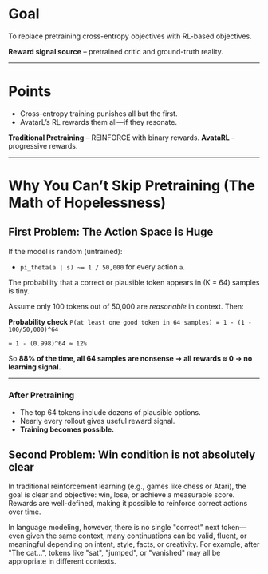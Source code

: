 # Goal

To replace pretraining cross-entropy objectives with RL-based objectives.

**Reward signal source** – pretrained critic and ground-truth reality.

---

# Points

* Cross-entropy training punishes all but the first.
* AvatarL’s RL rewards them all—if they resonate.

**Traditional Pretraining** – REINFORCE with binary rewards.
**AvataRL** – progressive rewards.

---

# Why You Can’t Skip Pretraining (The Math of Hopelessness)


## First Problem: The Action Space is Huge

If the model is random (untrained):

- `pi_theta(a | s) ~= 1 / 50,000` for every action `a`.

The probability that a correct or plausible token appears in (K = 64) samples is tiny.

Assume only 100 tokens out of 50,000 are *reasonable* in context. Then:

**Probability check**
`P(at least one good token in 64 samples) = 1 - (1 - 100/50,000)^64`

`≈ 1 - (0.998)^64 ≈ 12%`

So **88% of the time, all 64 samples are nonsense → all rewards ≈ 0 → no learning signal.**

---

### After Pretraining

* The top 64 tokens include dozens of plausible options.
* Nearly every rollout gives useful reward signal.
* **Training becomes possible.**

## Second Problem: Win condition is not absolutely clear

In traditional reinforcement learning (e.g., games like chess or Atari), the goal is clear and objective: win, lose, or achieve a measurable score. Rewards are well-defined, making it possible to reinforce correct actions over time.

In language modeling, however, there is no single "correct" next token—even given the same context, many continuations can be valid, fluent, or meaningful depending on intent, style, facts, or creativity. For example, after "The cat...", tokens like "sat", "jumped", or "vanished" may all be appropriate in different contexts.

